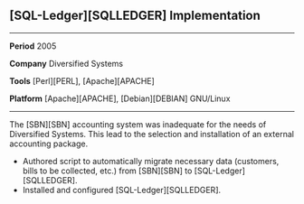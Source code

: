 ## [SQL-Ledger][SQLLEDGER] Implementation

------------ -------------------------------------------------------------------------------------------
**Period**   2005

**Company**  Diversified Systems

**Tools**    [Perl][PERL], [Apache][APACHE]

**Platform** [Apache][APACHE], [Debian][DEBIAN] GNU/Linux
------------ -------------------------------------------------------------------------------------------

The [SBN][SBN] accounting system was inadequate for the needs of Diversified Systems. This lead to the selection and installation of an external accounting package.

* Authored script to automatically migrate necessary data (customers, bills to be collected, etc.) from [SBN][SBN] to [SQL-Ledger][SQLLEDGER].
* Installed and configured [SQL-Ledger][SQLLEDGER].
